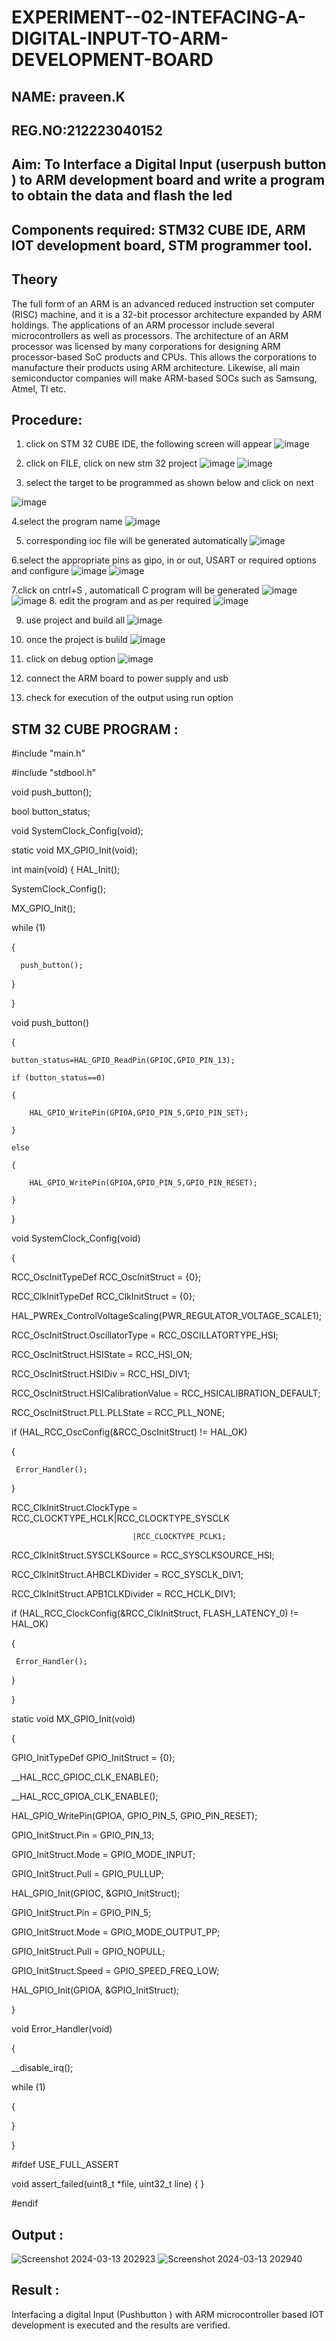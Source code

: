 # EXPERIMENT--02-INTEFACING-A-DIGITAL-INPUT-TO-ARM-DEVELOPMENT-BOARD
## NAME: praveen.K
## REG.NO:212223040152
## Aim: To Interface a Digital Input  (userpush button  ) to ARM   development board and write a  program to obtain  the data and flash the led  
## Components required: STM32 CUBE IDE, ARM IOT development board,  STM programmer tool.
## Theory 
The full form of an ARM is an advanced reduced instruction set computer (RISC) machine, and it is a 32-bit processor architecture expanded by ARM holdings. The applications of an ARM processor include several microcontrollers as well as processors. The architecture of an ARM processor was licensed by many corporations for designing ARM processor-based SoC products and CPUs. This allows the corporations to manufacture their products using ARM architecture. Likewise, all main semiconductor companies will make ARM-based SOCs such as Samsung, Atmel, TI etc.

 
  
## Procedure:
 1. click on STM 32 CUBE IDE, the following screen will appear 
 ![image](https://user-images.githubusercontent.com/36288975/226189166-ac10578c-c059-40e7-8b80-9f84f64bf088.png)

 2. click on FILE, click on new stm 32 project 
 ![image](https://user-images.githubusercontent.com/36288975/226189215-2d13ebfb-507f-44fc-b772-02232e97c0e3.png)
![image](https://user-images.githubusercontent.com/36288975/226189230-bf2d90dd-9695-4aaf-b2a6-6d66454e81fc.png)
3. select the target to be programmed  as shown below and click on next 

![image](https://user-images.githubusercontent.com/36288975/226189280-ed5dcf1d-dd8d-43ae-815d-491085f4863b.png)

4.select the program name 
![image](https://user-images.githubusercontent.com/36288975/226189316-09832a30-4d1a-4d4f-b8ad-2dc28f137711.png)


5. corresponding ioc file will be generated automatically 
![image](https://user-images.githubusercontent.com/36288975/226189378-3abbdee2-0df6-470f-a3cd-79c74e3d3ad8.png)

6.select the appropriate pins as gipo, in or out, USART or required options and configure 
![image](https://user-images.githubusercontent.com/36288975/226189403-f7179f1a-3eae-4637-826b-ab4ec35ba1e1.png)
![image](https://user-images.githubusercontent.com/36288975/226189425-2b2414ce-49b3-4b61-a260-c658cb2e4152.png)


7.click on cntrl+S , automaticall C program will be generated 
![image](https://user-images.githubusercontent.com/36288975/226189443-8b43451d-0b14-47e4-a20b-cc09c6ad8458.png)
![image](https://user-images.githubusercontent.com/36288975/226189450-85ffa969-2ffb-4788-81e5-72d60fdda0f1.png)
8. edit the program and as per required 
![image](https://user-images.githubusercontent.com/36288975/226189461-a573e62f-a109-4631-a250-a20925758fe0.png)

9. use project and build all 
![image](https://user-images.githubusercontent.com/36288975/226189554-3f7101ac-3f41-48fc-abc7-480bd6218dec.png)
10. once the project is bulild 
![image](https://user-images.githubusercontent.com/36288975/226189577-c61cc1eb-3990-4968-8aa6-aefffc766b70.png)

11. click on debug option 
![image](https://user-images.githubusercontent.com/36288975/226189625-37daa9a3-62e9-42b5-a5ce-2ac63345905b.png)

12. connect the  ARM board to power supply and usb 


13. check for execution of the output using run option 



## STM 32 CUBE PROGRAM :
#include "main.h"

#include "stdbool.h"

void push_button();

bool button_status;

void SystemClock_Config(void);

static void MX_GPIO_Init(void);

int main(void)
{
  HAL_Init();

  SystemClock_Config();

  MX_GPIO_Init();
 
  while (1)
  
  {
  
	  push_button();
   
  }
  
}

void push_button()

{

	button_status=HAL_GPIO_ReadPin(GPIOC,GPIO_PIN_13);
 
	if (button_status==0)
 
	{
 
		HAL_GPIO_WritePin(GPIOA,GPIO_PIN_5,GPIO_PIN_SET);
  
	}
 
	else
 
	{
 
		HAL_GPIO_WritePin(GPIOA,GPIO_PIN_5,GPIO_PIN_RESET);
  
	}
 
}

void SystemClock_Config(void)

{

  RCC_OscInitTypeDef RCC_OscInitStruct = {0};
  
  RCC_ClkInitTypeDef RCC_ClkInitStruct = {0};
  
  HAL_PWREx_ControlVoltageScaling(PWR_REGULATOR_VOLTAGE_SCALE1);
  
   RCC_OscInitStruct.OscillatorType = RCC_OSCILLATORTYPE_HSI;
   
   RCC_OscInitStruct.HSIState = RCC_HSI_ON;
   
   RCC_OscInitStruct.HSIDiv = RCC_HSI_DIV1;
   
   RCC_OscInitStruct.HSICalibrationValue = RCC_HSICALIBRATION_DEFAULT;
   
   RCC_OscInitStruct.PLL.PLLState = RCC_PLL_NONE;
   
   if (HAL_RCC_OscConfig(&RCC_OscInitStruct) != HAL_OK)
   
   {
   
     Error_Handler();
     
   }
   
   RCC_ClkInitStruct.ClockType = RCC_CLOCKTYPE_HCLK|RCC_CLOCKTYPE_SYSCLK
   
                               |RCC_CLOCKTYPE_PCLK1;
			       
   RCC_ClkInitStruct.SYSCLKSource = RCC_SYSCLKSOURCE_HSI;
   
   RCC_ClkInitStruct.AHBCLKDivider = RCC_SYSCLK_DIV1;
   
   RCC_ClkInitStruct.APB1CLKDivider = RCC_HCLK_DIV1;
   
   if (HAL_RCC_ClockConfig(&RCC_ClkInitStruct, FLASH_LATENCY_0) != HAL_OK)
   
   {
   
     Error_Handler();
     
   }
   
}


static void MX_GPIO_Init(void)

 {
 
   GPIO_InitTypeDef GPIO_InitStruct = {0};
   

   __HAL_RCC_GPIOC_CLK_ENABLE();
   
   __HAL_RCC_GPIOA_CLK_ENABLE();

   HAL_GPIO_WritePin(GPIOA, GPIO_PIN_5, GPIO_PIN_RESET);

   GPIO_InitStruct.Pin = GPIO_PIN_13;
   
   GPIO_InitStruct.Mode = GPIO_MODE_INPUT;
   
   GPIO_InitStruct.Pull = GPIO_PULLUP;
   
   HAL_GPIO_Init(GPIOC, &GPIO_InitStruct);

   GPIO_InitStruct.Pin = GPIO_PIN_5;
   
   GPIO_InitStruct.Mode = GPIO_MODE_OUTPUT_PP;
   
   GPIO_InitStruct.Pull = GPIO_NOPULL;
   
   GPIO_InitStruct.Speed = GPIO_SPEED_FREQ_LOW;
   
   HAL_GPIO_Init(GPIOA, &GPIO_InitStruct);

 }

 void Error_Handler(void)
 
 {
 
   __disable_irq();
   
   while (1)
   
   {
   
   }
   
 }
 
#ifdef  USE_FULL_ASSERT

void assert_failed(uint8_t *file, uint32_t line)
{
}

#endif



 


## Output  :
 ![Screenshot 2024-03-13 202923](https://github.com/praveen2p/EXPERIMENT--02-INTEFACING-A-DIGITAL-INPUT-TO-ARM-DEVELOPMENT-BOARD/assets/151658061/86609828-cc06-486a-b34f-87065c582a3e)
![Screenshot 2024-03-13 202940](https://github.com/praveen2p/EXPERIMENT--02-INTEFACING-A-DIGITAL-INPUT-TO-ARM-DEVELOPMENT-BOARD/assets/151658061/a9b981f6-8f6e-4b17-bded-f28c20d2d2c2)

 
 
 
## Result :
Interfacing a digital Input (Pushbutton ) with ARM microcontroller based IOT development is executed and the results are verified.
